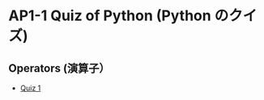 # AP1-1 Quiz of Python (Python のクイズ)

## Operators (演算子）

- [Quiz 1](https://forms.office.com/Pages/ResponsePage.aspx?id=IznFG0aMWkSwGiWWqSyf3Y7pjgeKEGRKgzR626wJl2BUMkE1RFJGMjA1UFlUU0Y3M1Y5TDk2T0pDVy4u)
